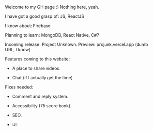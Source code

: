 Welcome to my GH page :) Nothing here, yeah.

I have got a good grasp of: JS, ReactJS

I know about: Firebase

Planning to learn: MongoDB, React Native, C#?

Incoming release: Project Unknown. Preview: projunk.vercel.app (dumb URL, I know)

Features coming to this website:

- A place to share videos.

- Chat (if I actually get the time).

Fixes needed:

- Comment and reply system.

- Accessibility (75 score bonk).

- SEO.

- UI.


